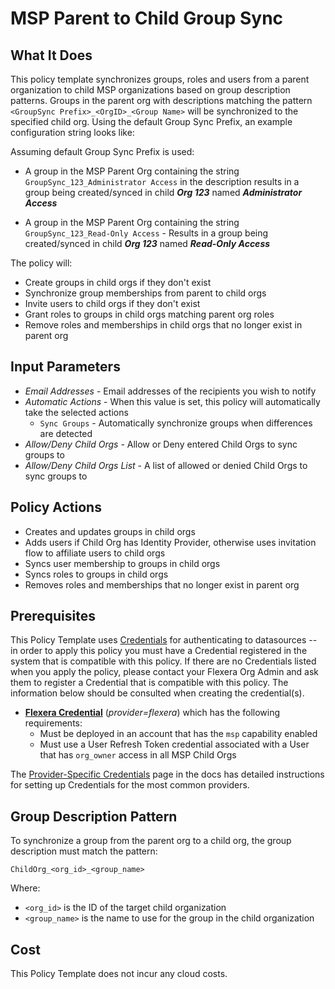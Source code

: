 # MSP Parent to Child Group Sync

## What It Does

This policy template synchronizes groups, roles and users from a parent organization to child MSP organizations based on group description patterns. Groups in the parent org with descriptions matching the pattern `<GroupSync Prefix>_<OrgID>_<Group Name>` will be synchronized to the specified child org.  Using the default Group Sync Prefix, an example configuration string looks like:

Assuming default Group Sync Prefix is used:
  - A group in the MSP Parent Org containing the string `GroupSync_123_Administrator Access` in the description results in a group being created/synced in child ***Org 123*** named ***Administrator Access***

  - A group in the MSP Parent Org containing the string `GroupSync_123_Read-Only Access` - Results in a group being created/synced in child ***Org 123*** named ***Read-Only Access***

The policy will:
- Create groups in child orgs if they don't exist
- Synchronize group memberships from parent to child orgs
- Invite users to child orgs if they don't exist
- Grant roles to groups in child orgs matching parent org roles
- Remove roles and memberships in child orgs that no longer exist in parent org

## Input Parameters

- *Email Addresses* - Email addresses of the recipients you wish to notify
- *Automatic Actions* - When this value is set, this policy will automatically take the selected actions
  - `Sync Groups` - Automatically synchronize groups when differences are detected
- *Allow/Deny Child Orgs* - Allow or Deny entered Child Orgs to sync groups to
- *Allow/Deny Child Orgs List* - A list of allowed or denied Child Orgs to sync groups to

## Policy Actions

- Creates and updates groups in child orgs
- Adds users if Child Org has Identity Provider, otherwise uses invitation flow to affiliate users to child orgs
- Syncs user membership to groups in child orgs
- Syncs roles to groups in child orgs
- Removes roles and memberships that no longer exist in parent org

## Prerequisites

This Policy Template uses [Credentials](https://docs.flexera.com/flexera/EN/Automation/ManagingCredentialsExternal.htm) for authenticating to datasources -- in order to apply this policy you must have a Credential registered in the system that is compatible with this policy. If there are no Credentials listed when you apply the policy, please contact your Flexera Org Admin and ask them to register a Credential that is compatible with this policy. The information below should be consulted when creating the credential(s).

- [**Flexera Credential**](https://docs.flexera.com/flexera/EN/Automation/ProviderCredentials.htm) (*provider=flexera*) which has the following requirements:
  - Must be deployed in an account that has the `msp` capability enabled
  - Must use a User Refresh Token credential associated with a User that has `org_owner` access in all MSP Child Orgs

The [Provider-Specific Credentials](https://docs.flexera.com/flexera/EN/Automation/ProviderCredentials.htm) page in the docs has detailed instructions for setting up Credentials for the most common providers.

## Group Description Pattern

To synchronize a group from the parent org to a child org, the group description must match the pattern:

`ChildOrg_<org_id>_<group_name>`

Where:
- `<org_id>` is the ID of the target child organization
- `<group_name>` is the name to use for the group in the child organization

## Cost

This Policy Template does not incur any cloud costs.
